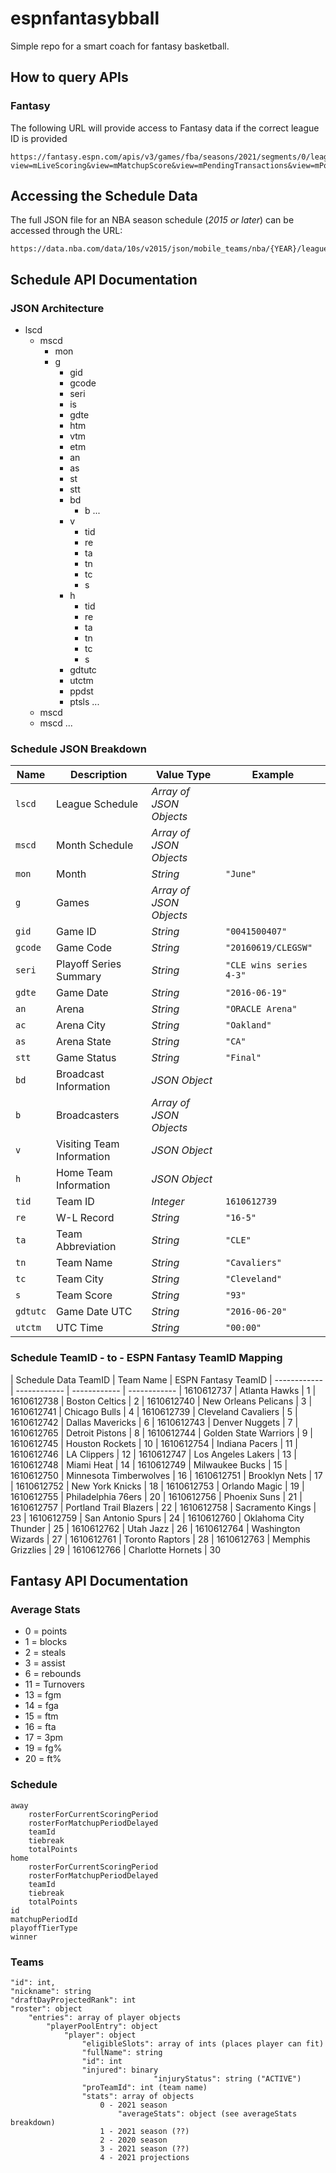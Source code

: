 # espnfantasybball

Simple repo for a smart coach for fantasy basketball.

## How to query APIs
### Fantasy
The following URL will provide access to Fantasy data if the correct league ID is provided
```
https://fantasy.espn.com/apis/v3/games/fba/seasons/2021/segments/0/leagues/68361879?view=mLiveScoring&view=mMatchupScore&view=mPendingTransactions&view=mPositionalRatings&view=mRoster&view=mSettings&view=mTeam&view=modular&view=mNav
```
## Accessing the Schedule Data
The full JSON file for an NBA season schedule (_2015 or later_) can be accessed through the URL:
```
https://data.nba.com/data/10s/v2015/json/mobile_teams/nba/{YEAR}/league/00_full_schedule.json
```

## Schedule API Documentation
### JSON Architecture
+ lscd
    + mscd
        + mon
        + g
            - gid
            - gcode
            - seri
            - is
            - gdte
            - htm
            - vtm
            - etm
            - an
            - as
            - st
            - stt
            + bd
                + b ...
            + v
                - tid
                - re
                - ta
                - tn
                - tc
                - s
            + h
                - tid
                - re
                - ta
                - tn
                - tc
                - s
            - gdtutc
            - utctm
            - ppdst
            + ptsls ...
    + mscd 
    + mscd
    ...
               

### Schedule JSON Breakdown

Name | Description | Value Type | Example
------------ | ------------ | ------------ | ------------ 
| `lscd` | League Schedule | _Array of JSON Objects_ | 
| `mscd` | Month Schedule | _Array of JSON Objects_ |
| `mon` | Month | _String_ | `"June"`
| `g` | Games | _Array of JSON Objects_ |
| `gid` | Game ID | _String_ | `"0041500407"`
| `gcode` | Game Code | _String_ | `"20160619/CLEGSW"`
| `seri` | Playoff Series Summary | _String_ | `"CLE wins series 4-3"`
| `gdte` | Game Date | _String_ | `"2016-06-19"`
| `an` | Arena | _String_ | `"ORACLE Arena"`
| `ac` | Arena City | _String_ | `"Oakland"`
| `as` | Arena State | _String_ | `"CA"`
| `stt` | Game Status | _String_ | `"Final"`
| `bd` | Broadcast Information | _JSON Object_ |
| `b` | Broadcasters | _Array of JSON Objects_ |
| `v` | Visiting Team Information | _JSON Object_ |
| `h` | Home Team Information | _JSON Object_ | 
| `tid` | Team ID | _Integer_ | `1610612739`
| `re` | W-L Record | _String_ | `"16-5"`
| `ta` | Team Abbreviation | _String_ | `"CLE"`
| `tn` | Team Name | _String_ | `"Cavaliers"`
| `tc` | Team City | _String_ | `"Cleveland"`
| `s` | Team Score | _String_ | `"93"`
| `gdtutc` | Game Date UTC | _String_ | `"2016-06-20"`
| `utctm` | UTC Time | _String_ | `"00:00"`

### Schedule TeamID - to - ESPN Fantasy TeamID Mapping

| Schedule Data TeamID | Team Name | ESPN Fantasy TeamID 
| ------------ | ------------ | ------------ | ------------
| 1610612737	| Atlanta Hawks	         | 1
| 1610612738	| Boston Celtics	     | 2
| 1610612740	| New Orleans Pelicans	 | 3
| 1610612741	| Chicago Bulls	         | 4
| 1610612739	| Cleveland Cavaliers	 | 5
| 1610612742	| Dallas Mavericks   	 | 6
| 1610612743	| Denver Nuggets    	 | 7
| 1610612765	| Detroit Pistons	     | 8
| 1610612744	| Golden State Warriors	 | 9
| 1610612745	| Houston Rockets	     | 10
| 1610612754	| Indiana Pacers	     | 11
| 1610612746	| LA Clippers	         | 12
| 1610612747	| Los Angeles Lakers	 | 13
| 1610612748	| Miami Heat	         | 14
| 1610612749	| Milwaukee Bucks	     | 15
| 1610612750	| Minnesota Timberwolves | 16
| 1610612751	| Brooklyn Nets	         | 17
| 1610612752	| New York Knicks	     | 18
| 1610612753	| Orlando Magic	         | 19
| 1610612755	| Philadelphia 76ers	 | 20
| 1610612756	| Phoenix Suns	         | 21
| 1610612757	| Portland Trail Blazers | 22
| 1610612758	| Sacramento Kings	     | 23
| 1610612759	| San Antonio Spurs	     | 24
| 1610612760	| Oklahoma City Thunder	 | 25
| 1610612762	| Utah Jazz	             | 26
| 1610612764	| Washington Wizards	 | 27
| 1610612761	| Toronto Raptors	     | 28
| 1610612763	| Memphis Grizzlies	     | 29
| 1610612766	| Charlotte Hornets	     | 30


## Fantasy API Documentation
### Average Stats
* 0 = points
* 1 = blocks
* 2 = steals
* 3 = assist
* 6 = rebounds
* 11 = Turnovers
* 13 = fgm
* 14 = fga
* 15 = ftm
* 16 = fta
* 17 = 3pm
* 19 = fg%
* 20 = ft%

### Schedule
	away
		rosterForCurrentScoringPeriod
		rosterForMatchupPeriodDelayed
		teamId
		tiebreak
		totalPoints
	home
		rosterForCurrentScoringPeriod 
		rosterForMatchupPeriodDelayed
		teamId
		tiebreak
		totalPoints
	id
	matchupPeriodId
	playoffTierType
	winner

### Teams
	"id": int,
	"nickname": string
	"draftDayProjectedRank": int
	"roster": object
		"entries": array of player objects
			"playerPoolEntry": object
				"player": object
					"eligibleSlots": array of ints (places player can fit)
					"fullName": string
					"id": int
					"injured": binary
                                	"injuryStatus": string ("ACTIVE")
					"proTeamId": int (team name)
					"stats": array of objects
						0 - 2021 season
							"averageStats": object (see averageStats breakdown)
						1 - 2021 season (??)
						2 - 2020 season
						3 - 2021 season (??)
						4 - 2021 projections					
			
			

